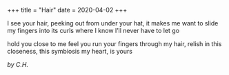+++
title = "Hair"
date = 2020-04-02
+++

I see your
hair, peeking out from under your
hat, it makes me want
to slide my fingers into
its curls
where I know I’ll never
have to let go

hold you close to me
feel you run your fingers through my
hair, relish in this 
closeness, this
symbiosis
my heart, is 
yours


<i>by C.H.</i>